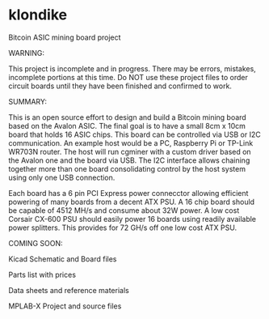 klondike
========

Bitcoin ASIC mining board project

WARNING:

  This project is incomplete and in progress. There may be errors, mistakes, incomplete portions at this time. Do NOT use these project files to order circuit boards until they have been finished and confirmed to work.
  
SUMMARY:

  This is an open source effort to design and build a Bitcoin mining board based on the Avalon ASIC. The final goal is to have a small 8cm x 10cm board that holds 16 ASIC chips. This board can be controlled via USB or I2C communication. An example host would be a PC, Raspberry Pi or TP-Link WR703N router. The host will run cgminer with a custom driver based on the Avalon one and the board via USB. The I2C interface allows chaining together more than one board consolidating control by the host system using only one USB connection.
    
  
  Each board has a 6 pin PCI Express power connecctor allowing efficient powering of many boards from a decent ATX PSU. A 16 chip board should be capable of 4512 MH/s and consume about 32W power. A low cost Corsair CX-600 PSU should easily power 16 boards using readily available power splitters. This provides for 72 GH/s off one low cost ATX PSU.
  
  

COMING SOON:

  Kicad Schematic and Board files
  
  Parts list with prices
  
  Data sheets and reference materials
  
  MPLAB-X Project and source files
  
  
